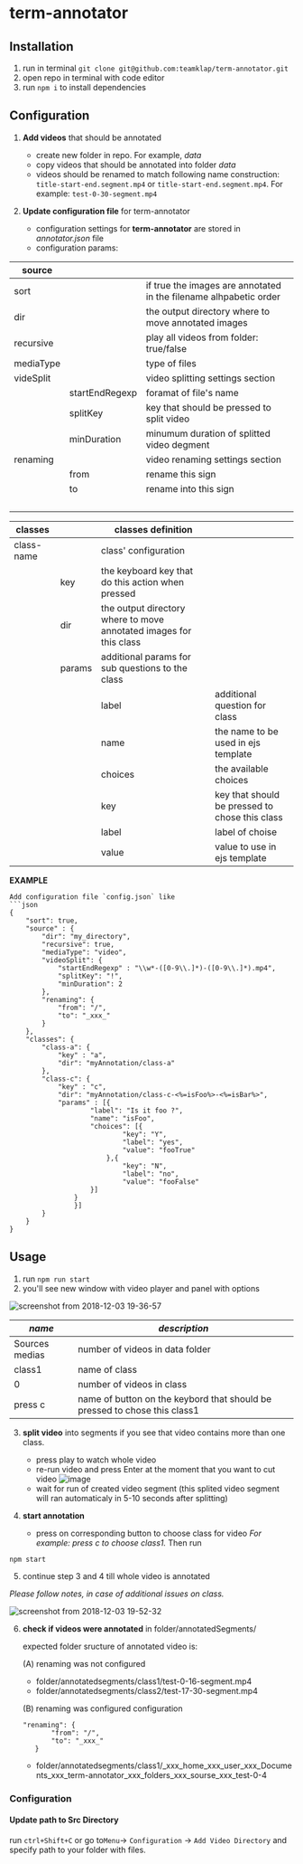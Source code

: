 # term-annotator

## Installation

1. run in terminal `git clone git@github.com:teamklap/term-annotator.git`
2. open repo in terminal with code editor
3. run `npm i` to install dependencies

## Configuration

1. **Add videos** that should be annotated
	- create new folder in repo. For example, *data*
	- copy videos that should be annotated into folder *data*
	- videos should be renamed to match following name construction: `title-start-end.segment.mp4` or `title-start-end.segment.mp4`. For example: `test-0-30-segment.mp4`

2. **Update configuration file** for term-annotator
	- configuration settings for **term-annotator** are stored in *annotator.json* file
	- configuration params: 
	
	
source |   |  
-- | -- | --
sort |   | if true the images are annotated in the filename alhpabetic order
dir |   | the output directory where to move annotated images
recursive |   | play all videos from folder: true/false
mediaType |   | type of files
videSplit |   | video splitting settings section
  | startEndRegexp | foramat of file's name
  | splitKey | key that should be pressed to split video
  | minDuration | minumum duration of splitted video degment
renaming |   | video renaming settings section
  | from | rename this sign
  | to | rename into this sign
  |   |  


classes |   | classes definition |  
-- | -- | -- | --
class-name |   | class' configuration |  
  | key | the keyboard key that do this action when pressed |  
  | dir | the output directory where to move annotated images for this class |  
  | params | additional params for sub questions to the class |  
  |   | label | additional question for class
  |   | name | the name to be used in ejs template
  |   | choices | the available choices
  |   | key | key that should be pressed to chose this class
  |   | label | label of choise
  |   | value | value to use in ejs template

**EXAMPLE**	
```
Add configuration file `config.json` like 
```json
{
	"sort": true,
	"source" : {
		"dir": "my_directory",
		"recursive": true,
		"mediaType": "video",
		"videoSplit": {
			"startEndRegexp" : "\\w*-([0-9\\.]*)-([0-9\\.]*).mp4",
			"splitKey": "!",
			"minDuration": 2
		},
		"renaming": {
			"from": "/",
			"to": "_xxx_"
		}
	},
	"classes": {
		"class-a": {
			"key" : "a",
			"dir": "myAnnotation/class-a"
		},
		"class-c": {
			"key" : "c",
			"dir": "myAnnotation/class-c-<%=isFoo%>-<%=isBar%>",
			"params" : [{
					"label": "Is it foo ?",
					"name": "isFoo",
					"choices": [{
							"key": "Y",
							"label": "yes",
							"value": "fooTrue"
						},{
							"key": "N",
							"label": "no",
							"value": "fooFalse"
					}]
				}
				}]
		}
	}
}
```

## Usage

1. run `npm run start`
2. you'll see new window with video player and panel with options

![screenshot from 2018-12-03 19-36-57](https://user-images.githubusercontent.com/30548447/49390958-fecbe180-f732-11e8-9420-40c1b251aad2.png)

_name_ | _description_
-- | --
Sources medias | number of videos in data folder
class1 | name of class
0 | number of videos in class 
press c | name of button on the keybord that should be pressed to chose this class1 |  

3. **split video** into segments if you see that video contains more than one class.
   - press play to watch whole video
   - re-run video and press Enter at the moment that you want to cut video
   ![image](https://user-images.githubusercontent.com/30548447/49391086-54a08980-f733-11e8-981a-99871c05eb54.png)
   - wait for run of created video segment (this splited video segment will ran automaticaly in 5-10 seconds after splitting)

4. **start annotation**
   - press on corresponding button to choose class for video
_For example: press c to choose class1._ 
Then run
```
npm start
```

5. continue step 3 and 4 till whole video is annotated

_Please follow notes, in case of additional issues on class._

![screenshot from 2018-12-03 19-52-32](https://user-images.githubusercontent.com/30548447/49391740-30de4300-f735-11e8-837c-fde97e3c3d09.png)

6. **check if videos were annotated** in folder/annotatedSegments/

    expected folder sructure of annotated video is: 

    (A) renaming was not configured
      - folder/annotatedsegments/class1/test-0-16-segment.mp4
      - folder/annotatedsegments/class2/test-17-30-segment.mp4
 
    (B) renaming was configured
     configuration
     ```
     "renaming": {
			"from": "/",
			"to": "_xxx_"
		}
     ```
      - folder/annotatedsegments/class1/_xxx_home_xxx_user_xxx_Documents_xxx_term-annotator_xxx_folders_xxx_sourse_xxx_test-0-4

### Configuration

#### Update path to Src Directory
run `ctrl+Shift+C` or go to`Menu`-> `Configuration` -> `Add Video Directory` and specify path to your folder with files. 
